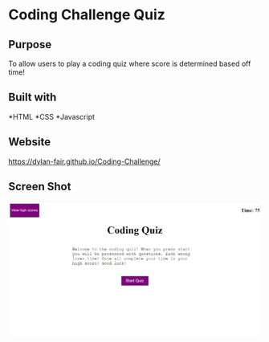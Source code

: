# Coding Challenge Quiz

## Purpose
To allow users to play a coding quiz where
score is determined based off time!

## Built with
*HTML
*CSS
*Javascript

## Website
https://dylan-fair.github.io/Coding-Challenge/

## Screen Shot
![alt text](./assets/screenshot.PNG)
